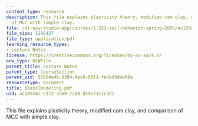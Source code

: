 ```yaml
---
content_type: resource
description: This file explains plasticity theory, modified cam clay, and comparison
  of MCC with simple clay.
file: /ol-ocw-studio-app/courses/1-322-soil-behavior-spring-2005/ac109c6cc1723a607280d25e21c1c321_08soilmodeling.pdf
file_size: 1298437
file_type: application/pdf
learning_resource_types:
- Lecture Notes
license: https://creativecommons.org/licenses/by-nc-sa/4.0/
ocw_type: OCWFile
parent_title: Lecture Notes
parent_type: CourseSection
parent_uid: 55664a46-3384-4ac6-88f1-fecbd3d4e69a
resourcetype: Document
title: 08soilmodeling.pdf
uid: ac109c6c-c172-3a60-7280-d25e21c1c321
---
```

This file explains plasticity theory, modified cam clay, and comparison of MCC with simple clay.